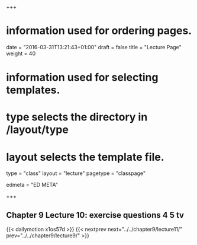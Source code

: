 +++
# information used for ordering pages.
date = "2016-03-31T13:21:43+01:00"
draft = false
title = "Lecture Page"
weight = 40

# information used for selecting templates.
# type selects the directory in /layout/type
# layout selects the template file.

type   = "class"
layout = "lecture"
pagetype = "classpage"





edmeta = "ED META"

+++
## Chapter 9 Lecture 10: exercise questions 4 5 tv
{{< dailymotion x1os57d >}}
{{< nextprev next="../../chapter9/lecture11/"     prev="../../chapter9/lecture9/"  >}}

